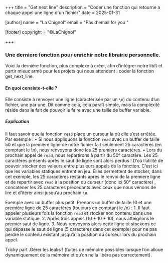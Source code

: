 +++
title = "Get next line"
description = "Coder une fonction qui retourne a chaque appel une ligne d'un fichier"
date = 2025-01-31

[author]
name = "La Chignol"
email = "Pas d'email for you "

[footer]
copyright = "©LaChignol"

+++

### Une derniere fonction pour enrichir notre librairie personnelle.

Voici la dernière fonction, plus complexe à créer, afin d’intégrer notre libft et partir mieux armé pour les projets qui nous attendent : coder la fonction get_next_line.

#### En quoi consiste-t-elle ?

Elle consiste à renvoyer une ligne (caractérisée par un `\n`) du contenu d’un fichier, une par une. Dit comme cela, cela paraît simple, mais la complexité réside dans le fait de pouvoir le faire avec une taille de buffer variable.

##### Explication
Il faut savoir que la fonction `read` place un curseur là où elle s’est arrêtée. 
Par exemple :
	•	Si nous appliquons la fonction `read` avec un buffer de taille 50 et que la première ligne de notre fichier fait seulement 25 caractères (en comptant le \n), nous renvoyons donc les 25 premiers caractères.
	•	Lors du prochain appel de `read`, nous repartirons à partir du 50ᵉ caractère. Les 25 caractères présents après le saut de ligne sont alors perdus !
D’où l’utilité de pouvoir stocker des valeurs entre plusieurs appels de la fonction. 
C’est ici que les variables statiques entrent en jeu. 
Elles permettent de stocker, dans cet exemple, les 25 caractères restants apres le renvoi de la premiere ligne et de repartir avec `read` à la position du curseur (donc ici 50ᵉ caractère) , concaténer les 25 caracteres precedants avec ceux que nous venons de lire et d'itérer ainsi jusqu’au prochain `\n`.

Exemple avec un buffer plus petit:
Prenons un buffer de taille 10 et une première ligne de 25 caractères (toujours en comptant le /n) :
	1.	Il faut appeler plusieurs fois la fonction `read` et stocker son contenu dans une variable statique.
	2.	Après trois appels (10 + 10 + 10), nous atteignons le premier saut de ligne.
	3.	Nous renvoyons alors cette ligne et stockons ce qui dépasse le saut de ligne (5 caractères dans cet exemple) pour ne pas perdre le contenu existant jusqu’à la position du curseur lors du prochain appel.

Tricky part
	.Gérer les leaks ! (fuites de mémoire possibles lorsque l’on alloue dynamiquement de la mémoire et qu’on ne la libère pas correctement).
